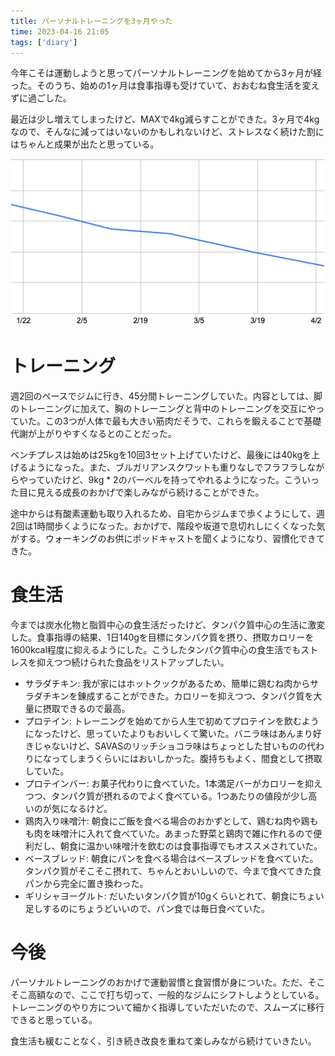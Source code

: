```yaml
---
title: パーソナルトレーニングを3ヶ月やった
time: 2023-04-16 21:05
tags: ['diary']
---
```


今年こそは運動しようと思ってパーソナルトレーニングを始めてから3ヶ月が経った。そのうち、始めの1ヶ月は食事指導も受けていて、おおむね食生活を変えずに過ごした。

最近は少し増えてしまったけど、MAXで4kg減らすことができた。3ヶ月で4kgなので、そんなに減ってはいないのかもしれないけど、ストレスなく続けた割にはちゃんと成果が出たと思っている。

![体重の推移](./graph.png "体重の推移")

# トレーニング
週2回のペースでジムに行き、45分間トレーニングしていた。内容としては、脚のトレーニングに加えて、胸のトレーニングと背中のトレーニングを交互にやっていた。この3つが人体で最も大きい筋肉だそうで、これらを鍛えることで基礎代謝が上がりやすくなるとのことだった。

ベンチプレスは始めは25kgを10回3セット上げていたけど、最後には40kgを上げるようになった。また、ブルガリアンスクワットも重りなしでフラフラしながらやっていたけど、9kg * 2のバーベルを持ってやれるようになった。こういった目に見える成長のおかげで楽しみながら続けることができた。

途中からは有酸素運動も取り入れるため、自宅からジムまで歩くようにして、週2回は1時間歩くようになった。おかげで、階段や坂道で息切れしにくくなった気がする。ウォーキングのお供にポッドキャストを聞くようになり、習慣化できてきた。

# 食生活
今までは炭水化物と脂質中心の食生活だったけど、タンパク質中心の生活に激変した。食事指導の結果、1日140gを目標にタンパク質を摂り、摂取カロリーを1600kcal程度に抑えるようにした。こうしたタンパク質中心の食生活でもストレスを抑えつつ続けられた食品をリストアップしたい。

- サラダチキン: 我が家にはホットクックがあるため、簡単に鶏むね肉からサラダチキンを錬成することができた。カロリーを抑えつつ、タンパク質を大量に摂取できるので最高。
- プロテイン: トレーニングを始めてから人生で初めてプロテインを飲むようになったけど、思っていたよりもおいしくて驚いた。バニラ味はあんまり好きじゃないけど、SAVASのリッチショコラ味はちょっとした甘いものの代わりになってしまうくらいにはおいしかった。腹持ちもよく、間食として摂取していた。
- プロテインバー: お菓子代わりに食べていた。1本満足バーがカロリーを抑えつつ、タンパク質が摂れるのでよく食べている。1つあたりの値段が少し高いのが気になるけど。
- 鶏肉入り味噌汁: 朝食にご飯を食べる場合のおかずとして、鶏むね肉や鶏もも肉を味噌汁に入れて食べていた。あまった野菜と鶏肉で雑に作れるので便利だし、朝食に温かい味噌汁を飲むのは食事指導でもオススメされていた。
- ベースブレッド: 朝食にパンを食べる場合はベースブレッドを食べていた。タンパク質がそこそこ摂れて、ちゃんとおいしいので、今まで食べてきた食パンから完全に置き換わった。
- ギリシャヨーグルト: だいたいタンパク質が10gくらいとれて、朝食にちょい足しするのにちょうどいいので、パン食では毎日食べていた。

# 今後
パーソナルトレーニングのおかげで運動習慣と食習慣が身についた。ただ、そこそこ高額なので、ここで打ち切って、一般的なジムにシフトしようとしている。トレーニングのやり方について細かく指導していただいたので、スムーズに移行できると思っている。

食生活も緩むことなく、引き続き改良を重ねて楽しみながら続けていきたい。
